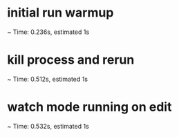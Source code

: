 # initial run warmup
~ Time:        0.236s, estimated 1s

# kill process and rerun
~ Time:        0.512s, estimated 1s

# watch mode running on edit
~ Time:        0.532s, estimated 1s